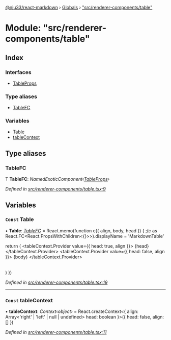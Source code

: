 [@nju33/react-markdown](../README.md) › [Globals](../globals.md) › ["src/renderer-components/table"](_src_renderer_components_table_.md)

# Module: "src/renderer-components/table"

## Index

### Interfaces

* [TableProps](../interfaces/_src_renderer_components_table_.tableprops.md)

### Type aliases

* [TableFC](_src_renderer_components_table_.md#tablefc)

### Variables

* [Table](_src_renderer_components_table_.md#const-table)
* [tableContext](_src_renderer_components_table_.md#const-tablecontext)

## Type aliases

###  TableFC

Ƭ **TableFC**: *NamedExoticComponent‹[TableProps](../interfaces/_src_renderer_components_table_.tableprops.md)›*

*Defined in [src/renderer-components/table.tsx:9](https://github.com/nju33/react-markdown/blob/7fe748e/src/renderer-components/table.tsx#L9)*

## Variables

### `Const` Table

• **Table**: *[TableFC](_src_renderer_components_table_.md#tablefc)* = React.memo(function c({ align, body, head }) {
  ;(c as React.FC<React.PropsWithChildren<{}>>).displayName = 'MarkdownTable'

  return (
    <table className="md__table">
      <thead className="md__table-head">
        <tableContext.Provider value={{ head: true, align }}>
          {head}
        </tableContext.Provider>
      </thead>
      <tbody className="md__table-body">
        <tableContext.Provider value={{ head: false, align }}>
          {body}
        </tableContext.Provider>
      </tbody>
    </table>
  )
})

*Defined in [src/renderer-components/table.tsx:19](https://github.com/nju33/react-markdown/blob/7fe748e/src/renderer-components/table.tsx#L19)*

___

### `Const` tableContext

• **tableContext**: *Context‹object›* = React.createContext<{
  align: Array<'right' | 'left' | null | undefined>
  head: boolean
}>({
  head: false,
  align: []
})

*Defined in [src/renderer-components/table.tsx:11](https://github.com/nju33/react-markdown/blob/7fe748e/src/renderer-components/table.tsx#L11)*
